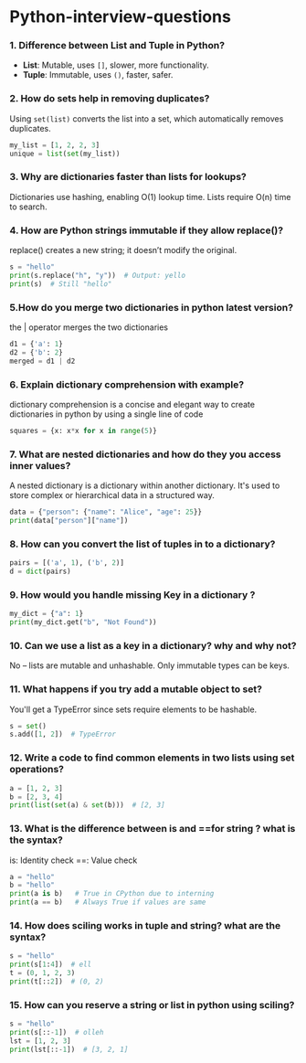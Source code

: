# Python-interview-questions
### 1. Difference between List and Tuple in Python?
- **List**: Mutable, uses `[]`, slower, more functionality.
- **Tuple**: Immutable, uses `()`, faster, safer.

### 2. How do sets help in removing duplicates?
Using `set(list)` converts the list into a set, which automatically removes duplicates.

```python
my_list = [1, 2, 2, 3]
unique = list(set(my_list))
```
### 3. Why are dictionaries faster than lists for lookups?
Dictionaries use hashing, enabling O(1) lookup time. Lists require O(n) time to search.

### 4. How are Python strings immutable if they allow replace()?
replace() creates a new string; it doesn’t modify the original.
```python
s = "hello"
print(s.replace("h", "y"))  # Output: yello
print(s)  # Still "hello"
```

### 5.How do you merge two dictionaries in python latest version?
the | operator merges the two dictionaries
```python
d1 = {'a': 1}
d2 = {'b': 2}
merged = d1 | d2
```

### 6. Explain dictionary comprehension with example?
dictionary comprehension is a concise and elegant way to create dictionaries in python by using a single line of code
```python
squares = {x: x*x for x in range(5)}
```


### 7. What are nested dictionaries and how do they you access inner values?
A nested dictionary is a dictionary within another dictionary. It's used to store complex or hierarchical data in a structured way.
```python
data = {"person": {"name": "Alice", "age": 25}}
print(data["person"]["name"])
```

### 8. How can you convert the list of tuples in to a dictionary?
```python
pairs = [('a', 1), ('b', 2)]
d = dict(pairs)
```

### 9. How would you handle missing Key in a dictionary ?
```python
my_dict = {"a": 1}
print(my_dict.get("b", "Not Found"))
```

### 10. Can we use a list as a key in a dictionary? why and why not?
No – lists are mutable and unhashable. Only immutable types can be keys.


### 11. What happens if you try add a mutable object to set?
You'll get a TypeError
since sets require elements to be hashable.
```python
s = set()
s.add([1, 2])  # TypeError
```

### 12. Write a code to find common elements in two lists using set operations?
```python
a = [1, 2, 3]
b = [2, 3, 4]
print(list(set(a) & set(b)))  # [2, 3]
```

### 13. What is the difference between is and ==for string ? what is the syntax?
is: Identity check
==: Value check
```python
a = "hello"
b = "hello"
print(a is b)   # True in CPython due to interning
print(a == b)   # Always True if values are same
```

### 14. How does sciling works in tuple and string? what are the syntax?
```python
s = "hello"
print(s[1:4])  # ell
t = (0, 1, 2, 3)
print(t[::2])  # (0, 2)
```

### 15. How can you reserve a string or list in python using sciling?
```python
s = "hello"
print(s[::-1])  # olleh
lst = [1, 2, 3]
print(lst[::-1])  # [3, 2, 1]
```











